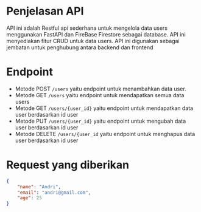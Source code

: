 # Penjelasan API

API ini adalah Restful api sederhana untuk mengelola data users menggunakan FastAPI dan FireBase Firestore sebagai database. API ini menyediakan fitur CRUD untuk data users. API ini digunakan sebagai jembatan untuk penghubung antara backend dan frontend

# Endpoint
- Metode POST `/users` yaitu endpoint untuk menambahkan data user.
- Metode GET `/users` yaitu endpoint untuk mendapatkan semua data users
- Metode GET `/users/{user_id}` yaitu endpoint untuk mendapatkan data user berdasarkan id user
- Metode PUT `/users/{user_id}` yaitu endpoint untuk mengubah data user berdasarkan id user
- Metode DELETE `/users/{user_id` yaitu endpoint untuk menghapus data user berdasarkan id user

# Request yang diberikan
```json
{
    "name": "Andri",
    "email": "andri@gmail.com",
    "age": 25
}
```
